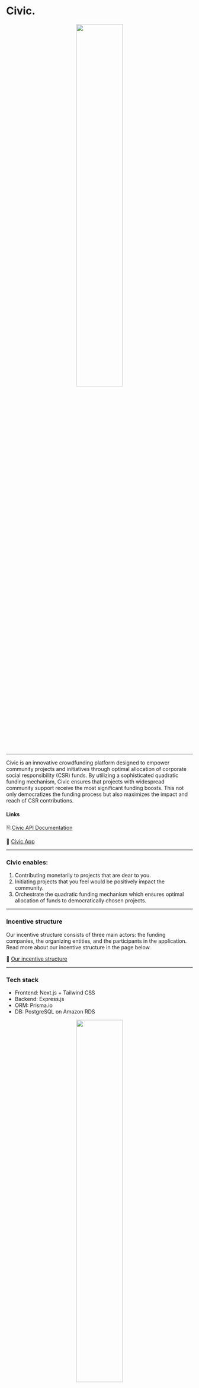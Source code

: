 # Civic.
<p align="center">
  <img width="50%" src="https://github.com/s4nat/civic/assets/92146562/53b5ca2d-b491-462c-968b-1751613c63ec" />
</p>

---
Civic is an innovative crowdfunding platform designed to empower community projects and initiatives through optimal allocation of corporate social responsibility (CSR) funds. By utilizing a sophisticated quadratic funding mechanism, Civic 
ensures that projects with widespread community support receive the most significant funding boosts. This not only democratizes the funding process but also maximizes the impact and reach of CSR contributions.

#### Links
🗎 [Civic API Documentation](https://numerous-nitrogen-e35.notion.site/Backend-design-f48a8663833a4a9b868879ff68467fa5#3ee944c082c746e48e00d91471b087ec)

🚀 [Civic App](https://civic-a71o.vercel.app/)

---
### Civic enables:
1. Contributing monetarily to projects that are dear to you.
2. Initiating projects that you feel would be positively impact the community.
3. Orchestrate the quadratic funding mechanism which ensures optimal allocation of funds to democratically chosen projects.

---

### Incentive structure

Our incentive structure consists of three main actors: the funding companies, the organizing entities, and the participants in the application. Read more about our incentive structure in the page below.

🙇 [Our incentive structure](https://numerous-nitrogen-e35.notion.site/Incentives-7dc9169fb8c344b6bc43881ea3c65b87?pvs=4)

---

### Tech stack

- Frontend: Next.js + Tailwind CSS
- Backend: Express.js
- ORM: Prisma.io
- DB: PostgreSQL on Amazon RDS

<p align="center">
  <img width="50%" src="https://github.com/s4nat/civic/assets/92146562/5764c553-8914-48d0-a928-c09a34cb6dbb" />
</p>

---

